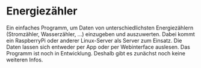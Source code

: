 # Energiezähler
Ein einfaches Programm, um Daten von unterschiedlichsten Energiezählern (Stromzähler, Wasserzähler, ...) einzugeben und auszuwerten. Dabei kommt ein RaspberryPi oder anderer Linux-Server als Server zum Einsatz. Die Daten lassen sich entweder per App oder per Webinterface auslesen. Das Programm ist noch in Entwicklung. Deshalb gibt es zunächst noch keine weiteren Infos.
